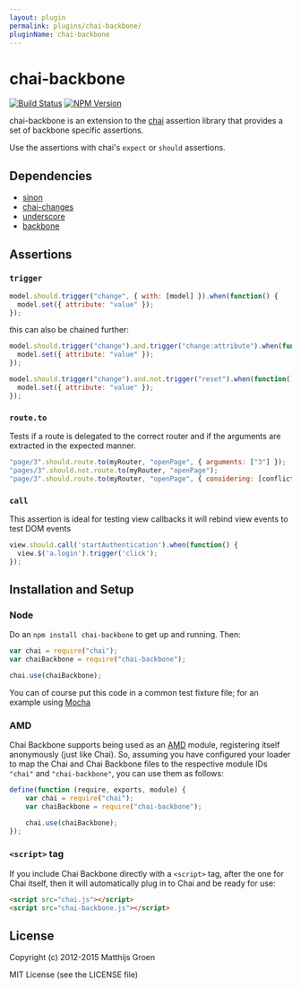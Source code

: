 ```yaml
---
layout: plugin
permalink: plugins/chai-backbone/
pluginName: chai-backbone
---
```


chai-backbone
=============

[![Build Status](https://travis-ci.org/matthijsgroen/chai-backbone.png?branch=master)](https://travis-ci.org/matthijsgroen/chai-backbone)
[![NPM Version](https://fury-badge.herokuapp.com/js/chai-backbone.png)](http://badge.fury.io/js/chai-backbone)

chai-backbone is an extension to the [chai](http://chaijs.com/) assertion library that
provides a set of backbone specific assertions.

Use the assertions with chai's `expect` or `should` assertions.

Dependencies
------------

- [sinon](http://sinonjs.org/)
- [chai-changes](https://github.com/matthijsgroen/chai-changes)
- [underscore](http://underscorejs.org/)
- [backbone](http://backbonejs.org/)

Assertions
----------

### `trigger`

```javascript
model.should.trigger("change", { with: [model] }).when(function() {
  model.set({ attribute: "value" });
});
```

this can also be chained further:

```javascript
model.should.trigger("change").and.trigger("change:attribute").when(function() {
  model.set({ attribute: "value" });
});

model.should.trigger("change").and.not.trigger("reset").when(function() {
  model.set({ attribute: "value" });
});
```

### `route.to`

Tests if a route is delegated to the correct router and if the arguments
are extracted in the expected manner.

```javascript
"page/3".should.route.to(myRouter, "openPage", { arguments: ["3"] });
"pages/3".should.not.route.to(myRouter, "openPage");
"page/3".should.route.to(myRouter, "openPage", { considering: [conflictingRouter] });
```

### `call`

This assertion is ideal for testing view callbacks it will rebind view
events to test DOM events

```javascript
view.should.call('startAuthentication').when(function() {
  view.$('a.login').trigger('click');
});
```

## Installation and Setup

### Node

Do an `npm install chai-backbone` to get up and running. Then:

```javascript
var chai = require("chai");
var chaiBackbone = require("chai-backbone");

chai.use(chaiBackbone);
```

You can of course put this code in a common test fixture file; for an example using [Mocha][mocha]

### AMD

Chai Backbone supports being used as an [AMD][amd] module, registering itself anonymously (just like Chai). So,
assuming you have configured your loader to map the Chai and Chai
Backbone files to the respective module IDs
`"chai"` and `"chai-backbone"`, you can use them as follows:

```javascript
define(function (require, exports, module) {
    var chai = require("chai");
    var chaiBackbone = require("chai-backbone");

    chai.use(chaiBackbone);
});
```

### `<script>` tag

If you include Chai Backbone directly with a `<script>` tag, after the one for Chai itself,
then it will automatically plug in to Chai and be ready for use:

```html
<script src="chai.js"></script>
<script src="chai-backbone.js"></script>
```

## License

Copyright (c) 2012-2015 Matthijs Groen

MIT License (see the LICENSE file)

[chai]: http://chaijs.com/
[mocha]: https://github.com/mochajs/mocha
[amd]: https://github.com/amdjs/amdjs-api/wiki/AMD

